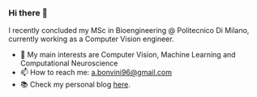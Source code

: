 ### Hi there 👋

I recently concluded my MSc in Bioengineering @ Politecnico Di Milano, currently working as a Computer Vision engineer.

- 🌱 My main interests are Computer Vision, Machine Learning and Computational Neuroscience
- 📫 How to reach me: a.bonvini96@gmail.com
- 📚 Check my personal blog [here](https://www.lastweekspotatoes.com).


